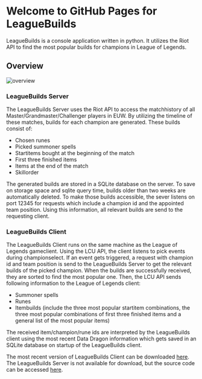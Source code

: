 # Welcome to GitHub Pages for LeagueBuilds

LeagueBuilds is a console application written in python. It utilizes the Riot API to find the most popular builds for champions in League of Legends.

## Overview

![overview](https://user-images.githubusercontent.com/61245108/162573774-a20691ec-78a8-41bd-9d98-10b84bf23c29.jpg)

### LeagueBuilds Server

The LeagueBuilds Server uses the Riot API to access the matchhistory of all Master/Grandmaster/Challenger players in EUW. By utilizing the timeline of these matches, builds for each champion are generated. These builds consist of:
- Chosen runes
- Picked summoner spells
- Startitems bought at the beginning of the match
- First three finished items
- Items at the end of the match
- Skillorder

The generated builds are stored in a SQLite database on the server. To save on storage space and sqlite query time, builds older than two weeks are automatically deleted.
To make those builds accessible, the sever listens on port 12345 for requests which include a champion id and the appointed team position. Using this information, all relevant builds are send to the requesting client.

### LeagueBuilds Client

The LeagueBuilds Client runs on the same machine as the League of Legends gameclient. Using the LCU API, the client listens to pick events during championselect. If an event gets triggered, a request with champion id and team position is send to the LeagueBuilds Server to get the relevant builds of the picked champion. When the builds are successfully received, they are sorted to find the most popular one. Then, the LCU API sends following information to the League of Legends client:
- Summoner spells
- Runes
- Itembuilds (include the three most popular startitem combinations, the three most popular combinations of first three finished items and a general list of the most popular items)

The received item/champion/rune ids are interpreted by the LeagueBuilds client using the most recent Data Dragon information which gets saved in an SQLite database on startup of the LeagueBuilds client.

The most recent version of LeagueBuilds Client can be downloaded [here](https://github.com/CookieDecide/LeagueBuilds/releases).
The LeagueBuilds Server is not available for download, but the source code can be accessed [here](https://github.com/CookieDecide/LeagueBuilds).

